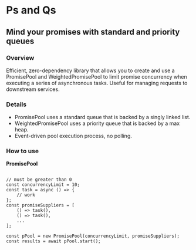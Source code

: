 # Ps and Qs
## Mind your promises with standard and priority queues

### Overview
Efficient, zero-dependency library that allows you to create and use a PromisePool and
WeightedPromisePool to limit promise concurrency when executing a series of
asynchronous tasks. Useful for managing requests to downstream services.

### Details
- PromisePool uses a standard queue that is backed by a singly linked list.
- WeightedPromisePool uses a priority queue that is backed by a max heap.
- Event-driven pool execution process, no polling.

### How to use
**PromisePool**
```

// must be greater than 0
const concurrencyLimit = 10;
const task = async () => {
    // work
};
const promiseSuppliers = [
    () => task(),
    () => task(),
    ...
];

const pPool = new PromisePool(concurrencyLimit, promiseSuppliers);
const results = await pPool.start();
```
